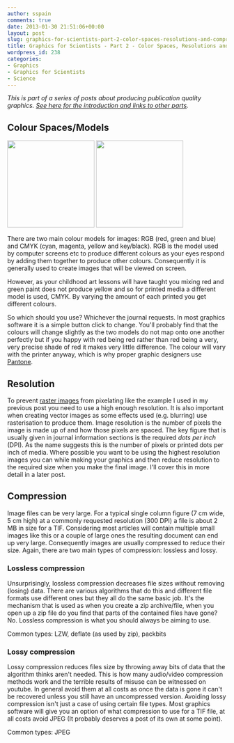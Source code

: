 ```yaml
---
author: sspain
comments: true
date: 2013-01-30 21:51:06+00:00
layout: post
slug: graphics-for-scientists-part-2-color-spaces-resolutions-and-compression
title: Graphics for Scientists - Part 2 - Color Spaces, Resolutions and Compression
wordpress_id: 238
categories:
- Graphics
- Graphics for Scientists
- Science
---
```


_This is part of a series of posts about producing publication quality graphics. [See here for the introduction and links to other parts](http://sebspain.co.uk/graphics/graphics-for-scientists-intro/)._


## Colour Spaces/Models

<img class="inline-left" width="200" height="200" src="http://upload.wikimedia.org/wikipedia/commons/c/c2/AdditiveColor.svg">
<img class="inline-left" width="200" height="200" src="http://upload.wikimedia.org/wikipedia/commons/1/19/SubtractiveColor.svg">


There are two main colour models for images: RGB (red, green and blue) and CMYK (cyan, magenta, yellow and key/black). RGB is the model used by computer screens etc to produce different colours as your eyes respond by adding them together to produce other colours. Consequently it is generally used to create images that will be viewed on screen.

However, as your childhood art lessons will have taught you mixing red and green paint does not produce yellow and so for printed media a different model is used, CMYK. By varying the amount of each printed you get different colours.

So which should you use? Whichever the journal requests. In most graphics software it is a simple button click to change. You'll probably find that the colours will change slightly as the two models do not map onto one another perfectly but if you happy with red being red rather than red being a very, very precise shade of red it makes very little difference. The colour will vary with the printer anyway, which is why proper graphic designers use [Pantone](http://en.wikipedia.org/wiki/Pantone#Pantone_Color_Matching_System).





## Resolution


To prevent [raster images](http://sebspain.co.uk/graphics/graphics-for-scientists-part-1-raster-vs-vector-graphics/) from pixelating like the example I used in my previous post you need to use a high enough resolution. It is also important when creating vector images as some effects used (e.g. blurring) use rasterisation to produce them. Image resolution is the number of pixels the image is made up of and how those pixels are spaced. The key figure that is usually given in journal information sections is the required _dots per inch_ (DPI). As the name suggests this is the number of pixels or printed dots per inch of media. Where possible you want to be using the highest resolution images you can while making your graphics and then reduce resolution to the required size when you make the final image. I'll cover this in more detail in a later post.


## Compression


Image files can be very large. For a typical single column figure (7 cm wide, 5 cm high) at a commonly requested resolution (300 DPI) a file is about 2 MB in size for a TIF. Considering most articles will contain multiple small images like this or a couple of large ones the resulting document can end up very large. Consequently images are usually compressed to reduce their size. Again, there are two main types of compression: lossless and lossy.


### Lossless compression


Unsurprisingly, lossless compression decreases file sizes without removing (losing) data. There are various algorithms that do this and different file formats use different ones but they all do the same basic job. It's the mechanism that is used as when you create a zip archive/file, when you open up a zip file do you find that parts of the contained files have gone? No. Lossless compression is what you should always be aiming to use.

Common types: LZW, deflate (as used by zip), packbits


### Lossy compression


Lossy compression reduces files size by throwing away bits of data that the algorithm thinks aren't needed. This is how many audio/video compression methods work and the terrible results of misuse can be witnessed on youtube. In general avoid them at all costs as once the data is gone it can't be recovered unless you still have an uncompressed version. Avoiding lossy compression isn't just a case of using certain file types. Most graphics software will give you an option of what compression to use for a TIF file, at all costs avoid JPEG (It probably deserves a post of its own at some point).

Common types: JPEG
